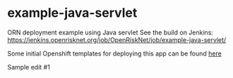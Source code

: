 # example-java-servlet
ORN deployment example using Java servlet
See the build on Jenkins: https://jenkins.openrisknet.org/job/OpenRiskNet/job/example-java-servlet/

Some initial Openshift templates for deploying this app can be found [here](openshift/templates) 

Sample edit #1
